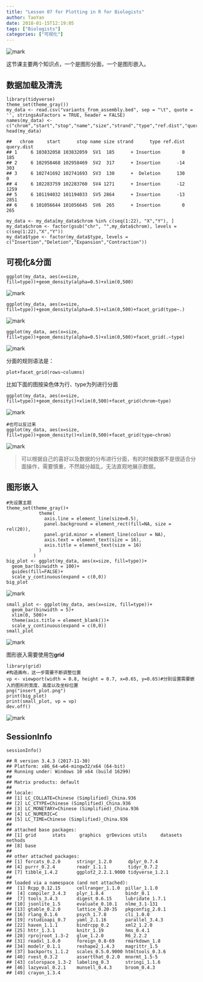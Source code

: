 ```yaml
---
title: "Lesson 07 for Plotting in R for Biologists"
author: TaoYan
date: 2018-01-15T12:19:05
tags: ["Biologists"]
categories: ["可视化"]
---
```


![mark](https://github.com/YTLogos/Pic_blog/blob/master/BcHLAECm5L.png?raw=true)

这节课主要两个知识点，一个是图形分面，一个是图形嵌入。

<!--more-->

## 数据加载及清洗
```{r}
library(tidyverse)
theme_set(theme_gray())
my_data <- read.csv("variants_from_assembly.bed", sep = "\t", quote = '', stringsAsFactors = TRUE, header = FALSE)
names(my_data) <- c("chrom","start","stop","name","size","strand","type","ref.dist","query.dist")
head(my_data)
```
```
##   chrom     start      stop name size strand      type ref.dist query.dist
## 1     6 103832058 103832059  SV1  185      + Insertion        0        185
## 2     6 102958468 102958469  SV2  317      + Insertion      -14        303
## 3     6 102741692 102741693  SV3  130      +  Deletion      130          0
## 4     6 102283759 102283760  SV4 1271      + Insertion      -12       1259
## 5     6 101194032 101194033  SV5 2864      + Insertion      -13       2851
## 6     6 101056644 101056645  SV6  265      + Insertion        0        265
```
```
my_data <- my_data[my_data$chrom %in% c(seq(1:22), "X","Y"), ]
my_data$chrom <- factor(gsub("chr", "",my_data$chrom), levels = c(seq(1:22),"X","Y"))
my_data$type <- factor(my_data$type, levels = c("Insertion","Deletion","Expansion","Contraction"))
```

## 可视化&分面
```{r}
ggplot(my_data, aes(x=size, fill=type))+geom_density(alpha=0.5)+xlim(0,500)
```
![mark](https://github.com/YTLogos/Pic_blog/blob/master/Ella96CC28.png?raw=true)

```
ggplot(my_data, aes(x=size, fill=type))+geom_density(alpha=0.5)+xlim(0,500)+facet_grid(type~.)
```
![mark](https://github.com/YTLogos/Pic_blog/blob/master/G1jDEc7HFj.png?raw=true)

```
ggplot(my_data, aes(x=size, fill=type))+geom_density(alpha=0.5)+xlim(0,500)+facet_grid(.~type)
```
![mark](https://github.com/YTLogos/Pic_blog/blob/master/e9jJEl1EHl.png?raw=true)

分面的规则语法是：
```
plot+facet_grid(rows~columns)
```
比如下面的图按染色体为行、type为列进行分面
```{r}
ggplot(my_data, aes(x=size, fill=type))+geom_density()+xlim(0,500)+facet_grid(chrom~type)
```
![mark](https://github.com/YTLogos/Pic_blog/blob/master/BG7kecbglg.png?raw=true)

```
#也可以反过来
ggplot(my_data, aes(x=size, fill=type))+geom_density()+xlim(0,500)+facet_grid(type~chrom)
```
![mark](https://github.com/YTLogos/Pic_blog/blob/master/lIL4kkDecH.png?raw=true)

> 可以根据自己的喜好以及数据的分布进行分面，有的时候数据不是很适合分面操作，需要慎重，不然越分越乱，无法直观地展示数据。

## 图形嵌入

```{r}
#先设置主题
theme_set(theme_gray()+
            theme(
              axis.line = element_line(size=0.5),
              panel.background = element_rect(fill=NA, size = rel(20)),
              panel.grid.minor = element_line(colour = NA),
              axis.text = element_text(size = 16),
              axis.title = element_text(size = 16)
            )
          )
big_plot <- ggplot(my_data, aes(x=size, fill=type))+
  geom_bar(binwidth = 100)+
  guides(fill=FALSE)+
  scale_y_continuous(expand = c(0,0))
big_plot
```
![mark](https://github.com/YTLogos/Pic_blog/blob/master/Jj3lGDhBE1.png?raw=true)

```
small_plot <- ggplot(my_data, aes(x=size, fill=type))+
  geom_bar(binwidth = 5)+
  xlim(0, 500)+
  theme(axis.title = element_blank())+
  scale_y_continuous(expand = c(0,0))
small_plot
```
![mark](https://github.com/YTLogos/Pic_blog/blob/master/Af79gm2c4B.png?raw=true)

图形嵌入需要使用包**grid**
```{r}
library(grid)
#构造画布，这一步需要不断调整位置
vp <- viewport(width = 0.8, height = 0.7, x=0.65, y=0.65)#分别设置需要嵌入的图形的宽度、高度以及坐标位置
png("insert_plot.png")
print(big_plot)
print(small_plot, vp = vp)
dev.off()
```
![mark](https://github.com/YTLogos/Pic_blog/blob/master/BcHLAECm5L.png?raw=true)

## SessionInfo
```{r}
sessionInfo()
```
```
## R version 3.4.3 (2017-11-30)
## Platform: x86_64-w64-mingw32/x64 (64-bit)
## Running under: Windows 10 x64 (build 16299)
## 
## Matrix products: default
## 
## locale:
## [1] LC_COLLATE=Chinese (Simplified)_China.936 
## [2] LC_CTYPE=Chinese (Simplified)_China.936   
## [3] LC_MONETARY=Chinese (Simplified)_China.936
## [4] LC_NUMERIC=C                              
## [5] LC_TIME=Chinese (Simplified)_China.936    
## 
## attached base packages:
## [1] grid      stats     graphics  grDevices utils     datasets  methods  
## [8] base     
## 
## other attached packages:
## [1] forcats_0.2.0      stringr_1.2.0      dplyr_0.7.4       
## [4] purrr_0.2.4        readr_1.1.1        tidyr_0.7.2       
## [7] tibble_1.4.2       ggplot2_2.2.1.9000 tidyverse_1.2.1   
## 
## loaded via a namespace (and not attached):
##  [1] Rcpp_0.12.15      cellranger_1.1.0  pillar_1.1.0     
##  [4] compiler_3.4.3    plyr_1.8.4        bindr_0.1        
##  [7] tools_3.4.3       digest_0.6.15     lubridate_1.7.1  
## [10] jsonlite_1.5      evaluate_0.10.1   nlme_3.1-131     
## [13] gtable_0.2.0      lattice_0.20-35   pkgconfig_2.0.1  
## [16] rlang_0.1.6       psych_1.7.8       cli_1.0.0        
## [19] rstudioapi_0.7    yaml_2.1.16       parallel_3.4.3   
## [22] haven_1.1.1       bindrcpp_0.2      xml2_1.2.0       
## [25] httr_1.3.1        knitr_1.19        hms_0.4.1        
## [28] rprojroot_1.3-2   glue_1.2.0        R6_2.2.2         
## [31] readxl_1.0.0      foreign_0.8-69    rmarkdown_1.8    
## [34] modelr_0.1.1      reshape2_1.4.3    magrittr_1.5     
## [37] backports_1.1.2   scales_0.5.0.9000 htmltools_0.3.6  
## [40] rvest_0.3.2       assertthat_0.2.0  mnormt_1.5-5     
## [43] colorspace_1.3-2  labeling_0.3      stringi_1.1.6    
## [46] lazyeval_0.2.1    munsell_0.4.3     broom_0.4.3      
## [49] crayon_1.3.4
```

